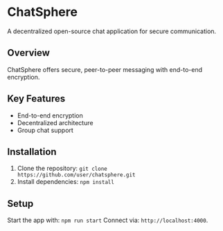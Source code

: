 # ChatSphere
A decentralized open-source chat application for secure communication.
## Overview
ChatSphere offers secure, peer-to-peer messaging with end-to-end encryption.
## Key Features
- End-to-end encryption
- Decentralized architecture
- Group chat support
## Installation
1. Clone the repository: `git clone https://github.com/user/chatsphere.git`
2. Install dependencies: `npm install`
## Setup
Start the app with: `npm run start`
Connect via: `http://localhost:4000`.
